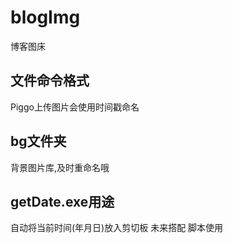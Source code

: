 # blogImg
博客图床

## 文件命令格式
Piggo上传图片会使用时间戳命名

## bg文件夹
背景图片库,及时重命名哦

## getDate.exe用途
自动将当前时间(年月日)放入剪切板
未来搭配 脚本使用


